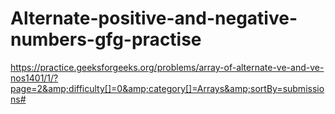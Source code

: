 # Alternate-positive-and-negative-numbers-gfg-practise
https://practice.geeksforgeeks.org/problems/array-of-alternate-ve-and-ve-nos1401/1/?page=2&amp;difficulty[]=0&amp;category[]=Arrays&amp;sortBy=submissions#
